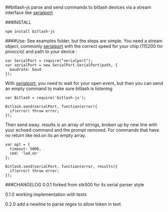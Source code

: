 ##bitlash-js
parse and send commands to bitlash devices via a stream interface like [serialport](https://www.npmjs.com/package/serialport)

###INSTALL
```
npm install bitlash-js
```

####Use:
See examples folder, but the steps are simple. You need a stream object, commonly [serialport](https://www.npmjs.com/package/serialport) with the correct speed for your chip (115200 for pinoccio) and path to your device  :
```
var SerialPort = require("serialport");
var serialPort = new SerialPort.SerialPort(path, {
  baudrate: baud
});
```

With [serialport](https://www.npmjs.com/package/serialport), you need to wait for your open event, but then you can send an empty command to make sure bitlash is listening
```
var Bitlash = require('bitlash-js');

Bitlash.send(serialPort, function(error){
  if(error) throw error;
});
```

Then send away. results is an array of strings, broken up by new line with your echoed command and the prompt removed. For commands that have no return like led.on its an empty array.

```
var opt = {
  timeout: 5000,
  cmd: 'led.on'
};

Bitlash.send(serialPort, function(error, results){
  if(error) throw error;
});

```

###CHANGELOG
0.0.1 
forked from stk500 for its serial parser style

0.1.0 
working implementation with tests

0.2.0 
add a newline to parse regex to allow token in text


